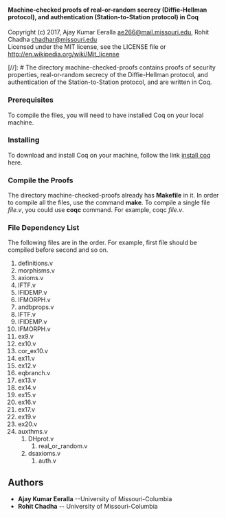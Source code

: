 #### Machine-checked proofs of real-or-random secrecy (Diffie-Hellman protocol), and authentication (Station-to-Station protocol) in Coq
Copyright (c) 2017, Ajay Kumar Eeralla <ae266@mail.missouri.edu>, Rohit Chadha <chadhar@missouri.edu>            
Licensed under the MIT license, see the LICENSE file or http://en.wikipedia.org/wiki/Mit_license                             

[//]: # The directory machine-checked-proofs contains proofs of security properties, real-or-random secrecy of the Diffie-Hellman protocol, and authentication of the Station-to-Station protocol, and are written in Coq. 

### Prerequisites

To compile the files, you will need to have installed Coq on your local machine.

### Installing

To download and install Coq on your machine, follow the link [install coq](https://coq.inria.fr/download) here.

### Compile the Proofs

The directory machine-checked-proofs already has **Makefile** in it.
In order to compile all the files, use the command **make**.
To compile a single file _file.v_, you could use **coqc** command. For example, coqc _file.v_.

### File Dependency List
The following files are in the order. For example, first file should be compiled before second and so on.

1. definitions.v 
2. morphisms.v 
3. axioms.v 
4. IFTF.v 
5. IFIDEMP.v 
6. IFMORPH.v
7. andbprops.v
8. IFTF.v 
9. IFIDEMP.v 
10. IFMORPH.v 
11. ex9.v 
12. ex10.v 
13. cor_ex10.v 
14. ex11.v 
15. ex12.v 
16. eqbranch.v 
17. ex13.v 
18. ex14.v 
19. ex15.v 
20. ex16.v 
21. ex17.v 
22. ex19.v 
23. ex20.v 
24. auxthms.v 
    1. DHprot.v
        1. real_or_random.v
    2. dsaxioms.v 
        1. auth.v


## Authors

* **Ajay Kumar Eeralla** --University of Missouri-Columbia
* **Rohit Chadha** -- University of Missouri-Columbia
